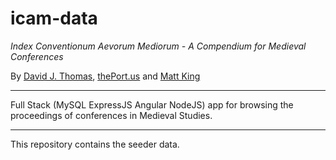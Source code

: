 # icam-data

*Index Conventionum Aevorum Mediorum - A Compendium for Medieval Conferences*

By [David J. Thomas](mailto:dave.a.base@gmail.com), [thePort.us](https://thePort.us) and [Matt King](mailto:matthewking1@usf.edu)

---

Full Stack (MySQL ExpressJS Angular NodeJS) app for browsing the proceedings of conferences in Medieval Studies.

---

This repository contains the seeder data.